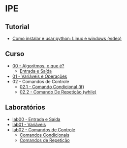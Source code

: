 # IPE

## Tutorial
- [Como instalar e usar python: Linux e windows (vídeo)](https://youtu.be/B9UlpdOH4SE)

## Curso

- [00 - Algoritmos, o que é?](ipe_files/curso/00/algoritmos.html)
  - [Entrada e Saída](ipe_files/curso/00/01-entrada_saida.html)
- [01 - Variáveis e Operações](ipe_files/curso/00/variaveis.html)
- 02 - Comandos de Controle
  - [02.1 - Comando Condicional (if)](ipe_files/curso/02/01-comando_condicional.html)
  - [02.2 - Comando De Repetição (while)](ipe_files/curso/02/02-comando_repeticao.html)
<!--
- [03 Funções](ipe_files/curso/03/funcoes.html)
- [04 Estruturas]
  - [04.01 Listas](ipe_files/curso/04/01-listas.html)
  - [04.02 Conjuntos](ipe_files/curso/04/02-conjuntos.html)
  - [04.03 Dicionarios](ipe_files/curso/04/03-dicionarios.html)
-->

## Laboratórios

- [lab00 - Entrada e Saída](ipe_files/lab/00/entrada_saida.html)
- [lab01 - Variáveis](ipe_files/lab/01/variaveis.html)
- [lab02 - Comandos de Controle](ipe_files/lab/02/comandos_controle.html)
  - [Comandos Condicionais](ipe_files/lab/02/01-comandos_condicionais.html)
  - [Comandos de Repetição](ipe_files/lab/02/02-comandos_repeticao.html)

<!--
## Trabalho (APS)


- [Roteiro para apresentação](alpoo_files/trabalhos/01/trabalho_livraria.html)
- [Roteiro para entrega do trabalho no site](alpoo_files/aps/APS_ALPOO_2022.pdf)

-->
<!--
## [Git](https://github.com/viniciusdenovaes/Unip223ALPOO)

## Ementa

- Parte 01 - Programação orientada a eventos: separação de ações e eventos
- Parte 02 - Padrões de Arquitetura: MVC
  - pacotes awt e Swing
- Parte 03 - Padrões de Arquitetura: DAO
  - pacote JDBC
-->
